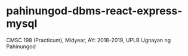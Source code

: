 # pahinungod-dbms-react-express-mysql
CMSC 198 (Practicum), Midyear, AY: 2018-2019, UPLB Ugnayan ng Pahinungod
